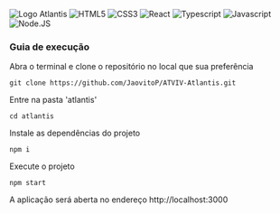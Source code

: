 
![Logo Atlantis](https://github.com/JaovitoP/ATVI-Atlantis/assets/115598741/eef6a281-7694-4120-b549-5456ae55a1cd)
![HTML5](https://img.shields.io/badge/HTML5-E34F26?style=for-the-badge&logo=html5&logoColor=white)
![CSS3](https://img.shields.io/badge/CSS3-1572B6?style=for-the-badge&logo=css3&logoColor=white)
![React](https://img.shields.io/badge/React-20232A?style=for-the-badge&logo=react&logoColor=61DAFB)
![Typescript](https://img.shields.io/badge/TypeScript-007ACC?style=for-the-badge&logo=typescript&logoColor=white)
![Javascript](https://img.shields.io/badge/JavaScript-323330?style=for-the-badge&logo=javascript&logoColor=F7DF1E)
![Node.JS](https://img.shields.io/badge/Node.js-43853D?style=for-the-badge&logo=node.js&logoColor=white)

### Guia de execução
Abra o terminal e clone o repositório no local que sua preferência
~~~
git clone https://github.com/JaovitoP/ATVIV-Atlantis.git
~~~
Entre na pasta 'atlantis'
~~~
cd atlantis
~~~
Instale as dependências do projeto
~~~
npm i
~~~
Execute o projeto
~~~
npm start
~~~
A aplicação será aberta no endereço http://localhost:3000
